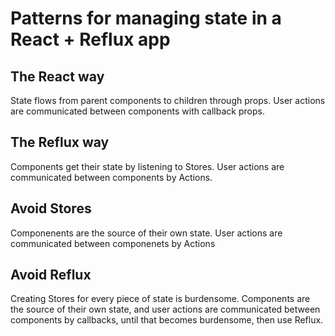 # Patterns for managing state in a React + Reflux app

## The React way

State flows from parent components to children through props. User actions are communicated between components with callback props.

## The Reflux way

Components get their state by listening to Stores. User actions are communicated between components by Actions.

## Avoid Stores

Componenents are the source of their own state. User actions are communicated between componenets by Actions

## Avoid Reflux

Creating Stores for every piece of state is burdensome. Components are the source of their own state, and user actions are communicated between components by callbacks, until that becomes burdensome, then use Reflux.
